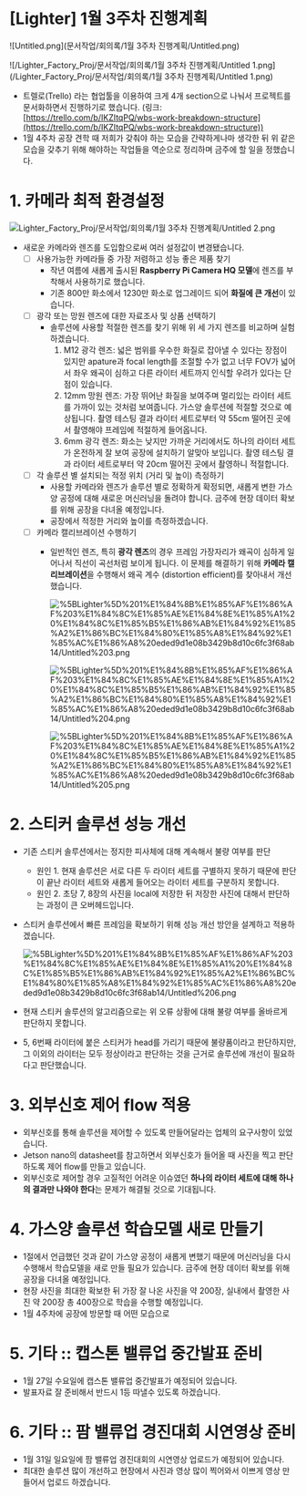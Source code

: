 # [Lighter] 1월 3주차 진행계획

![Untitled.png](문서작업/회의록/1월 3주차 진행계획/Untitled.png)

![/Lighter_Factory_Proj/문서작업/회의록/1월 3주차 진행계획/Untitled 1.png](/Lighter_Factory_Proj/문서작업/회의록/1월 3주차 진행계획/Untitled 1.png)

- 트렐로(Trello) 라는 협업툴을 이용하여 크게 4개 section으로 나눠서 프로젝트를 문서화하면서 진행하기로 했습니다. (링크: [https://trello.com/b/IKZItqPQ/wbs-work-breakdown-structure](https://trello.com/b/IKZItqPQ/wbs-work-breakdown-structure))
- 1월 4주차 공장 견학 때 저희가 갖춰야 하는 모습을 간략하게나마 생각한 뒤 위 같은 모습을 갖추기 위해 해야하는 작업들을 역순으로 정리하며 금주에 할 일을 정했습니다.

# 1. 카메라 최적 환경설정

![Lighter_Factory_Proj/문서작업/회의록/1월 3주차 진행계획/Untitled 2.png](%5BLighter%5D%201%E1%84%8B%E1%85%AF%E1%86%AF%203%E1%84%8C%E1%85%AE%E1%84%8E%E1%85%A1%20%E1%84%8C%E1%85%B5%E1%86%AB%E1%84%92%E1%85%A2%E1%86%BC%E1%84%80%E1%85%A8%E1%84%92%E1%85%AC%E1%86%A8%20eded9d1e08b3429b8d10c6fc3f68ab14/Untitled%202.png)

- 새로운 카메라와 렌즈를 도입함으로써 여러 설정값이 변경됐습니다.
    - [ ]  사용가능한 카메라들 중 가장 저렴하고 성능 좋은 제품 찾기
        - 작년 여름에 새롭게 출시된 **Raspberry Pi Camera HQ 모델**에 렌즈를 부착해서 사용하기로 했습니다.
        - 기존 800만 화소에서 1230만 화소로 업그레이드 되어 **화질에 큰 개선**이 있습니다.
    - [ ]  광각 또는 망원 렌즈에 대한 자료조사 및 상품 선택하기
        - 솔루션에 사용할 적절한 렌즈를 찾기 위해 위 세 가지 렌즈를 비교하며 실험하겠습니다.
            1. M12 광각 렌즈: 넓은 범위를 우수한 화질로 잡아낼 수 있다는 장점이 있지만 apature과 focal length를 조절할 수가 없고 너무 FOV가 넓어서 좌우 왜곡이 심하고 다른 라이터 세트까지 인식할 우려가 있다는 단점이 있습니다.
            2. 12mm 망원 렌즈: 가장 뛰어난 화질을 보여주며 멀리있는 라이터 세트를 가까이 있는 것처럼 보여줍니다. 가스양 솔루션에 적절할 것으로 예상됩니다. 촬영 테스팅 결과 라이터 세트로부터 약 55cm 떨어진 곳에서 촬영해야 프레임에 적절하게 들어옵니다.
            3. 6mm 광각 렌즈: 화소는 낮지만 가까운 거리에서도 하나의 라이터 세트가 온전하게 잘 보여 공장에 설치하기 알맞아 보입니다. 촬영 테스팅 결과 라이터 세트로부터 약 20cm 떨어진 곳에서 촬영하니 적절합니다.
    - [ ]  각 솔루션 별 설치되는 적정 위치 (거리 및 높이) 측정하기
        - 사용할 카메라와 렌즈가 솔루션 별로 정확하게 확정되면, 새롭게 변한 가스양 공정에 대해 새로운 머신러닝을 돌려야 합니다. 금주에 현장 데이터 확보를 위해 공장을 다녀올 예정입니다.
        - 공장에서 적정한 거리와 높이를 측정하겠습니다.
    - [ ]  카메라 캘리브레이션 수행하기
        - 일반적인 렌즈, 특히 **광각 렌즈**의 경우 프레임 가장자리가 왜곡이 심하게 일어나서 직선이 곡선처럼 보이게 됩니다. 이 문제를 해결하기 위해 **카메라 캘리브레이션**을 수행해서 왜곡 계수 (distortion efficient)를 찾아내서 개선했습니다.

            ![%5BLighter%5D%201%E1%84%8B%E1%85%AF%E1%86%AF%203%E1%84%8C%E1%85%AE%E1%84%8E%E1%85%A1%20%E1%84%8C%E1%85%B5%E1%86%AB%E1%84%92%E1%85%A2%E1%86%BC%E1%84%80%E1%85%A8%E1%84%92%E1%85%AC%E1%86%A8%20eded9d1e08b3429b8d10c6fc3f68ab14/Untitled%203.png](%5BLighter%5D%201%E1%84%8B%E1%85%AF%E1%86%AF%203%E1%84%8C%E1%85%AE%E1%84%8E%E1%85%A1%20%E1%84%8C%E1%85%B5%E1%86%AB%E1%84%92%E1%85%A2%E1%86%BC%E1%84%80%E1%85%A8%E1%84%92%E1%85%AC%E1%86%A8%20eded9d1e08b3429b8d10c6fc3f68ab14/Untitled%203.png)

            ![%5BLighter%5D%201%E1%84%8B%E1%85%AF%E1%86%AF%203%E1%84%8C%E1%85%AE%E1%84%8E%E1%85%A1%20%E1%84%8C%E1%85%B5%E1%86%AB%E1%84%92%E1%85%A2%E1%86%BC%E1%84%80%E1%85%A8%E1%84%92%E1%85%AC%E1%86%A8%20eded9d1e08b3429b8d10c6fc3f68ab14/Untitled%204.png](%5BLighter%5D%201%E1%84%8B%E1%85%AF%E1%86%AF%203%E1%84%8C%E1%85%AE%E1%84%8E%E1%85%A1%20%E1%84%8C%E1%85%B5%E1%86%AB%E1%84%92%E1%85%A2%E1%86%BC%E1%84%80%E1%85%A8%E1%84%92%E1%85%AC%E1%86%A8%20eded9d1e08b3429b8d10c6fc3f68ab14/Untitled%204.png)

            ![%5BLighter%5D%201%E1%84%8B%E1%85%AF%E1%86%AF%203%E1%84%8C%E1%85%AE%E1%84%8E%E1%85%A1%20%E1%84%8C%E1%85%B5%E1%86%AB%E1%84%92%E1%85%A2%E1%86%BC%E1%84%80%E1%85%A8%E1%84%92%E1%85%AC%E1%86%A8%20eded9d1e08b3429b8d10c6fc3f68ab14/Untitled%205.png](%5BLighter%5D%201%E1%84%8B%E1%85%AF%E1%86%AF%203%E1%84%8C%E1%85%AE%E1%84%8E%E1%85%A1%20%E1%84%8C%E1%85%B5%E1%86%AB%E1%84%92%E1%85%A2%E1%86%BC%E1%84%80%E1%85%A8%E1%84%92%E1%85%AC%E1%86%A8%20eded9d1e08b3429b8d10c6fc3f68ab14/Untitled%205.png)

# 2. 스티커 솔루션 성능 개선

- 기존 스티커 솔루션에서는 정지한 피사체에 대해 계속해서 불량 여부를 판단
    - 원인 1. 현재 솔루션은 서로 다른 두 라이터 세트를 구별하지 못하기 때문에 판단이 끝난 라이터 세트와 새롭게 들어오는 라이터 세트를 구분하지 못합니다.
    - 원인 2. 초당 7, 8장의 사진을 local에 저장한 뒤 저장한 사진에 대해서 판단하는 과정이 큰 오버헤드입니다.
- 스티커 솔루션에서 빠른 프레임을 확보하기 위해 성능 개선 방안을 설계하고 적용하겠습니다.

    ![%5BLighter%5D%201%E1%84%8B%E1%85%AF%E1%86%AF%203%E1%84%8C%E1%85%AE%E1%84%8E%E1%85%A1%20%E1%84%8C%E1%85%B5%E1%86%AB%E1%84%92%E1%85%A2%E1%86%BC%E1%84%80%E1%85%A8%E1%84%92%E1%85%AC%E1%86%A8%20eded9d1e08b3429b8d10c6fc3f68ab14/Untitled%206.png](%5BLighter%5D%201%E1%84%8B%E1%85%AF%E1%86%AF%203%E1%84%8C%E1%85%AE%E1%84%8E%E1%85%A1%20%E1%84%8C%E1%85%B5%E1%86%AB%E1%84%92%E1%85%A2%E1%86%BC%E1%84%80%E1%85%A8%E1%84%92%E1%85%AC%E1%86%A8%20eded9d1e08b3429b8d10c6fc3f68ab14/Untitled%206.png)

- 현재 스티커 솔루션의 알고리즘으로는 위 오류 상황에 대해 불량 여부를 올바르게 판단하지 못합니다.
- 5, 6번째 라이터에 붙은 스티커가 head를 가리기 때문에 불량품이라고 판단하지만, 그 이외의 라이터는 모두 정상이라고 판단하는 것을 근거로 솔루션에 개선이 필요하다고 판단했습니다.

# 3. 외부신호 제어 flow 적용

- 외부신호를 통해 솔루션을 제어할 수 있도록 만들어달라는 업체의 요구사항이 있었습니다.
- Jetson nano의 datasheet를 참고하면서 외부신호가 들어올 때 사진을 찍고 판단하도록 제어 flow를 만들고 있습니다.
- 외부신호로 제어할 경우 고질적인 어려운 이슈였던 **하나의 라이터 세트에 대해 하나의 결과만 나와야 한다**는 문제가 해결될 것으로 기대됩니다.

# 4. 가스양 솔루션 학습모델 새로 만들기

- 1절에서 언급했던 것과 같이 가스양 공정이 새롭게 변했기 때문에 머신러닝을 다시 수행해서 학습모델을 새로 만들 필요가 있습니다. 금주에 현장 데이터 확보를 위해 공장을 다녀올 예정입니다.
- 현장 사진을 최대한 확보한 뒤 가장 잘 나온 사진을 약 200장, 실내에서 촬영한 사진 약 200장 총 400장으로 학습을 수행할 예정입니다.
- 1월 4주차에 공장에 방문할 때 어떤 모습으로

# 5. 기타 :: 캡스톤 밸류업 중간발표 준비

- 1월 27일 수요일에 캡스톤 밸류업 중간발표가 예정되어 있습니다.
- 발표자료 잘 준비해서 반드시 1등 따낼수 있도록 하겠습니다.

# 6. 기타 :: 팜 밸류업 경진대회 시연영상 준비

- 1월 31일 일요일에 팜 밸류업 경진대회의 시연영상 업로드가 예정되어 있습니다.
- 최대한 솔루션 많이 개선하고 현장에서 사진과 영상 많이 찍어와서 이쁘게 영상 만들어서 업로드 하겠습니다.
